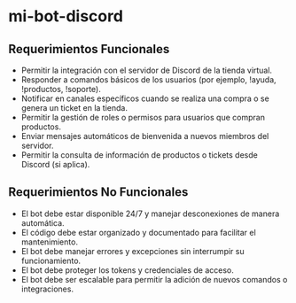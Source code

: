 # mi-bot-discord

## Requerimientos Funcionales

- Permitir la integración con el servidor de Discord de la tienda virtual.
- Responder a comandos básicos de los usuarios (por ejemplo, !ayuda, !productos, !soporte).
- Notificar en canales específicos cuando se realiza una compra o se genera un ticket en la tienda.
- Permitir la gestión de roles o permisos para usuarios que compran productos.
- Enviar mensajes automáticos de bienvenida a nuevos miembros del servidor.
- Permitir la consulta de información de productos o tickets desde Discord (si aplica).

## Requerimientos No Funcionales

- El bot debe estar disponible 24/7 y manejar desconexiones de manera automática.
- El código debe estar organizado y documentado para facilitar el mantenimiento.
- El bot debe manejar errores y excepciones sin interrumpir su funcionamiento.
- El bot debe proteger los tokens y credenciales de acceso.
- El bot debe ser escalable para permitir la adición de nuevos comandos o integraciones.
